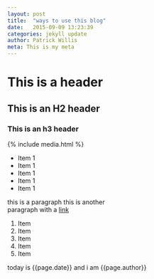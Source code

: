 ```yaml
---
layout: post
title:  "ways to use this blog"
date:   2015-09-09 13:23:39
categories: jekyll update
author: Patrick Willis
meta: This is my meta
---
```


# This is a header
## This is an H2 header
### This is an h3 header

{% include media.html %}


- Item 1
- Item 1
- Item 1
- Item 1
- Item 1


this is a paragraph
this is another  
paragraph with a [link](http://google.com)

1. Item
1. Item
1. Item
1. Item
1. Item


today is {{page.date}} and i am {{page.author}}



